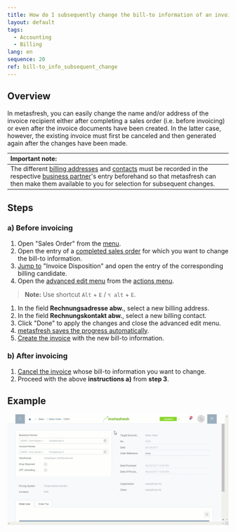 ```yaml
---
title: How do I subsequently change the bill-to information of an invoice?
layout: default
tags:
  - Accounting
  - Billing
lang: en
sequence: 20
ref: bill-to_info_subsequent_change
---
```


## Overview
In metasfresh, you can easily change the name and/or address of the invoice recipient either after completing a sales order (i.e. before invoicing) or even after the invoice documents have been created. In the latter case, however, the existing invoice must first be canceled and then generated again after the changes have been made.

| **Important note:** |
| :- |
| The different [billing addresses](Add_address_tab) and [contacts](Add_user_to_BPartner) must be recorded in the respective [business partner](New_Business_Partner)'s entry beforehand so that metasfresh can then make them available to you for selection for subsequent changes. |

## Steps

### a) Before invoicing
1. Open "Sales Order" from the [menu](Menu).
1. Open the entry of a [completed sales order](SalesOrder_recording) for which you want to change the bill-to information.
1. [Jump to](JumptoviaSidebar) "Invoice Disposition" and open the entry of the corresponding billing candidate.
1. Open the [advanced edit menu](ViewModes) from the [actions menu](StartAction).
 >**Note:** Use shortcut `Alt` + `E` / `⌥ alt` + `E`.

1. In the field **Rechnungsadresse abw.**, select a new billing address.
1. In the field **Rechnungskontakt abw.**, select a new billing contact.
1. Click "Done" to apply the changes and close the advanced edit menu.
1. [metasfresh saves the progress automatically](Saveindicator).
1. [Create the invoice](Invoice_SalesOrder) with the new bill-to information.

### b) After invoicing
1. [Cancel the invoice](Invoice_reverse_correct) whose bill-to information you want to change.
1. Proceed with the above **instructions a)** from **step 3**.

## Example
![](assets/Bill-to_info_subsequent_change.gif)
